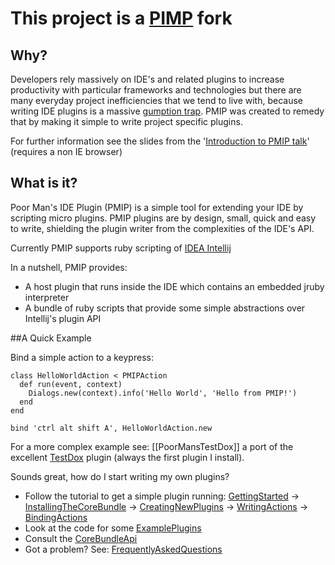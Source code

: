 # This project is a [PIMP](http://pmip.googlecode.com/) fork


## Why?

Developers rely massively on IDE's and related plugins to increase productivity with particular frameworks and technologies but there are many everyday project inefficiencies that we tend to live with, because writing IDE plugins is a massive [gumption trap](http://en.wikipedia.org/wiki/Gumption_trap). PMIP was created to remedy that by making it simple to write project specific plugins.

For further information see the slides from the '[Introduction to PMIP talk](http://pmip.googlecode.com/svn/trunk/talk/PMIP/pmip.html)' (requires a non IE browser)


## What is it?

Poor Man's IDE Plugin (PMIP) is a simple tool for extending your IDE by scripting micro plugins. PMIP plugins are by design, small, quick and easy to write, shielding the plugin writer from the complexities of the IDE's API.

Currently PMIP supports ruby scripting of [IDEA Intellij](http://www.jetbrains.com/idea/)

In a nutshell, PMIP provides:

* A host plugin that runs inside the IDE which contains an embedded jruby interpreter
* A bundle of ruby scripts that provide some simple abstractions over Intellij's plugin API 


##A Quick Example

Bind a simple action to a keypress:

	class HelloWorldAction < PMIPAction
	  def run(event, context)
		Dialogs.new(context).info('Hello World', 'Hello from PMIP!')
	  end
	end
	
	bind 'ctrl alt shift A', HelloWorldAction.new

For a more complex example see: [[PoorMansTestDox]] a port of the excellent [TestDox](http://plugins.intellij.net/plugin/?idea&id=96) plugin (always the first plugin I install).


Sounds great, how do I start writing my own plugins?

- Follow the tutorial to get a simple plugin running: [GettingStarted](https://github.com/skie/PIMP/wiki/GettingStarted) -> [InstallingTheCoreBundle](https://github.com/skie/PIMP/wiki/InstallingTheCoreBundle) -> [CreatingNewPlugins](https://github.com/skie/PIMP/wiki/CreatingNewPlugins) -> [WritingActions](https://github.com/skie/PIMP/wiki/WritingActions) -> [BindingActions](https://github.com/skie/PIMP/wiki/BindingActions)
- Look at the code for some [ExamplePlugins](https://github.com/skie/PIMP/wiki/ExamplePlugins)
- Consult the [CoreBundleApi](https://github.com/skie/PIMP/wiki/CoreBundleApi)
- Got a problem? See: [FrequentlyAskedQuestions](https://github.com/skie/PIMP/wiki/FrequentlyAskedQuestions)
